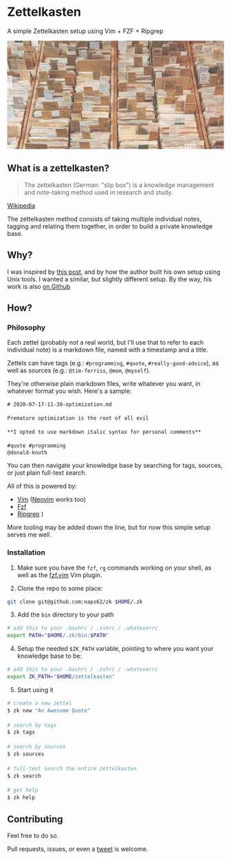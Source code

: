 # Zettelkasten

A simple Zettelkasten setup using Vim + FZF + Ripgrep

![Zettelkasten](./banner.jpeg)

## What is a zettelkasten?

> The zettelkasten (German: "slip box") is a knowledge management and note-taking method used in research and study. 

[Wikipedia](https://en.wikipedia.org/wiki/Zettelkasten)

The zettelkasten method consists of taking multiple individual notes, tagging and relating them together, in order to
build a private knowledge base.

## Why?

I was inspired by [this post](https://superorganizers.substack.com/p/how-to-build-a-learning-machine), and by how the
author built his own setup using Unix tools. I wanted a similar, but slightly different setup.
By the way, his work is also [on Github](https://github.com/sirupsen/zk)

## How?

### Philosophy

Each zettel (probably not a real world, but I'll use that to refer to each individual note) is a markdown file, named
with a timestamp and a title.

Zettels can have tags (e.g.: `#programming`, `#quote`, `#really-good-advice`), as well as sources (e.g.: `@tim-ferriss`,
`@mom`, `@myself`).

They're otherwise plain markdown files, write whatever you want, in whatever format you wish. Here's a sample:

```
# 2020-07-17-11-30-optimization.md

Premature optimization is the root of all evil

**I opted to use markdown italic syntax for personal comments**

#quote #programming
@donald-knuth
```

You can then navigate your knowledge base by searching for tags, sources, or just plain full-text search.

All of this is powered by:
- [Vim](https://www.vim.org) ([Neovim](https://neovim.io) works too)
- [Fzf](https://github.com/junegunn/fzf)
- [Ripgrep](https://github.com/BurntSushi/ripgrep)
)

More tooling may be added down the line, but for now this simple setup serves me well.

### Installation

1. Make sure you have the `fzf`, `rg` commands working on your shell, as well as
   the [fzf.vim](https://github.com/junegunn/fzf.vim) Vim plugin.

2. Clone the repo to some place:

```sh
git clone git@github.com:naps62/zk $HOME/.zk
```

3. Add the `bin` directory to your path

```sh
# add this to your .bashrc / .zshrc / .whateverrc
export PATH="$HOME/.zk/bin:$PATH"
```

4. Setup the needed `$ZK_PATH` variable, pointing to where you want your knowledge base to be:

```sh
# add this to your .bashrc / .zshrc / .whateverrc
export ZK_PATH="$HOME/zettelkasten"
```

5. Start using it

```sh
# create a new zettel
$ zk new "An Awesome Quote"

# search by tags
$ zk tags

# search by sources
$ zk sources

# full-text search the entire zettelkasten
$ zk search

# get help
$ zk help
```

## Contributing

Feel free to do so.

Pull requests, issues, or even a [tweet](https://twitter.com/naps62) is welcome.
